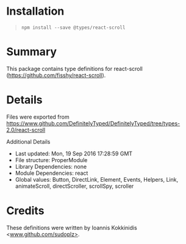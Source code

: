 # Installation
> `npm install --save @types/react-scroll`

# Summary
This package contains type definitions for react-scroll (https://github.com/fisshy/react-scroll).

# Details
Files were exported from https://www.github.com/DefinitelyTyped/DefinitelyTyped/tree/types-2.0/react-scroll

Additional Details
 * Last updated: Mon, 19 Sep 2016 17:28:59 GMT
 * File structure: ProperModule
 * Library Dependencies: none
 * Module Dependencies: react
 * Global values: Button, DirectLink, Element, Events, Helpers, Link, animateScroll, directScroller, scrollSpy, scroller

# Credits
These definitions were written by Ioannis Kokkinidis <www.github.com/sudoplz>.
